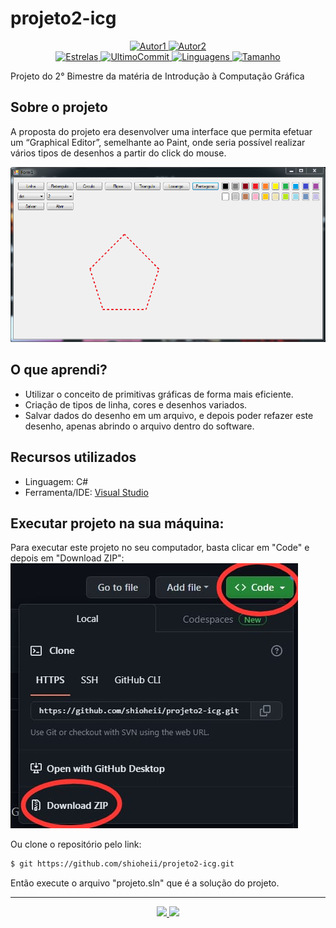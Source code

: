 # projeto2-icg
<p align="center">
  <a href="https://github.com/shioheii">
    <img alt="Autor1" src="https://img.shields.io/badge/Autor 1-Bruno%20Shiohei%20Kinoshita%20do%20Nascimento-DB3833">
  </a>
  <a href="https://github.com/arthurfbn">
    <img alt="Autor2" src="https://img.shields.io/badge/Autor 2-Arthur%20de%20Nazareth%20Falcão%20Braga-DB3833">
  </a> <br>
  <a href="#">
    <img alt="Estrelas" src="https://img.shields.io/github/stars/shioheii/projeto2-icg?color=DB3833">
  </a>
  <a href="#">
    <img alt="UltimoCommit" src="https://img.shields.io/github/last-commit/shioheii/projeto2-icg?color=DB3833">
  </a>
  <a href="#">
    <img alt="Linguagens" src="https://img.shields.io/github/languages/count/shioheii/projeto2-icg?color=DB3833">
  </a>
  <a href="#">
    <img alt="Tamanho" src="https://img.shields.io/github/languages/code-size/shioheii/projeto2-icg?color=DB3833">
  </a><br />
</p>

Projeto do 2° Bimestre da matéria de Introdução à Computação Gráfica

## Sobre o projeto
A proposta do projeto era desenvolver uma interface que permita efetuar um “Graphical Editor”, semelhante ao Paint, onde seria possível realizar vários tipos de desenhos a partir do click do mouse.

<img src="img/img1.PNG">

## O que aprendi?
- Utilizar o conceito de primitivas gráficas de forma mais eficiente.
- Criação de tipos de linha, cores e desenhos variados.
- Salvar dados do desenho em um arquivo, e depois poder refazer este desenho, apenas abrindo o arquivo dentro do software.

## Recursos utilizados
- Linguagem: C#
- Ferramenta/IDE: [Visual Studio](https://visualstudio.microsoft.com/pt-br/)

## Executar projeto na sua máquina:
Para executar este projeto no seu computador, basta clicar em "Code" e depois em "Download ZIP":
<img src="img/download_repositorio.jpeg">

Ou clone o repositório pelo link:
```bash
$ git https://github.com/shioheii/projeto2-icg.git
```

Então execute o arquivo "projeto.sln" que é a solução do projeto.

---

<p align="center">
  <a alt="Bruno Shiohei Kinoshita do Nascimento Linkedin" href="https://www.linkedin.com/in/bruno-shiohei/">
    <img src="https://img.shields.io/badge/LinkedIn-Bruno%20Shiohei%20Kinoshita%20do%20Nascimento-blue?logo=linkedin">
  </a>
  <a alt="Bruno Shiohei Kinoshita do Nascimento GitHub" href="https://github.com/shioheii">
    <img src="https://img.shields.io/badge/GitHub-shioheii-lightgrey?logo=github">
  </a>
</p>

